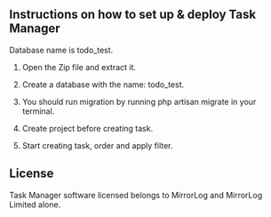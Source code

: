 ##  Instructions on how to set up & deploy Task Manager

Database name is todo_test.
1. Open the Zip file and extract it.

2. Create a database with the name: todo_test.

3. You should run migration by running php artisan migrate in your terminal.

4. Create project before creating task.

5. Start creating task, order and apply filter.

## License

Task Manager software licensed belongs to MirrorLog and MirrorLog Limited alone.
